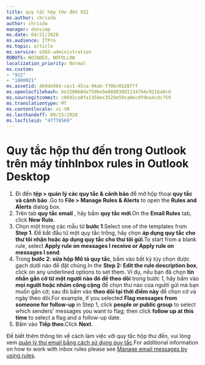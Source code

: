 ```yaml
---
title: quy tắc hộp thư đến 922
ms.author: chrisda
author: chrisda
manager: dansimp
ms.date: 04/21/2020
ms.audience: ITPro
ms.topic: article
ms.service: o365-administration
ROBOTS: NOINDEX, NOFOLLOW
localization_priority: Normal
ms.custom:
- "922"
- "1800021"
ms.assetid: 469de984-cec1-45ca-94ab-f70bc6b28fff
ms.openlocfilehash: be3200b8da759be9e688030d1134784c9216a0cd
ms.sourcegitcommit: c6692ce0fa1358ec3529e59ca0ecdfdea4cdc759
ms.translationtype: MT
ms.contentlocale: vi-VN
ms.lasthandoff: 09/15/2020
ms.locfileid: "47778569"
---
```

# <a name="inbox-rules-in-outlook-desktop"></a><span data-ttu-id="d4d57-102">Quy tắc hộp thư đến trong Outlook trên máy tính</span><span class="sxs-lookup"><span data-stu-id="d4d57-102">Inbox rules in Outlook Desktop</span></span>

1. <span data-ttu-id="d4d57-103">Đi đến **tệp > quản lý các quy tắc & cảnh báo** để mở hộp thoại **quy tắc và cảnh báo** .</span><span class="sxs-lookup"><span data-stu-id="d4d57-103">Go to **File > Manage Rules & Alerts** to open the **Rules and Alerts** dialog box.</span></span>
2. <span data-ttu-id="d4d57-104">Trên tab **quy tắc email** , hãy bấm **quy tắc mới**.</span><span class="sxs-lookup"><span data-stu-id="d4d57-104">On the **Email Rules** tab, click **New Rule**.</span></span>
3. <span data-ttu-id="d4d57-105">Chọn một trong các mẫu từ **bước 1**.</span><span class="sxs-lookup"><span data-stu-id="d4d57-105">Select one of the templates from **Step 1**.</span></span> <span data-ttu-id="d4d57-106">Để bắt đầu từ một quy tắc trống, hãy chọn **áp dụng quy tắc cho thư tôi nhận hoặc áp dụng quy tắc cho thư tôi gửi**.</span><span class="sxs-lookup"><span data-stu-id="d4d57-106">To start from a blank rule, select **Apply rule on messages I receive or Apply rule on messages I send**.</span></span>
4. <span data-ttu-id="d4d57-107">Trong **bước 2: sửa hộp Mô tả quy tắc**, bấm vào bất kỳ tùy chọn được gạch dưới nào để đặt chúng.</span><span class="sxs-lookup"><span data-stu-id="d4d57-107">In the **Step 2: Edit the rule description box**, click on any underlined options to set them.</span></span> <span data-ttu-id="d4d57-108">Ví dụ, nếu bạn đã chọn **tin nhắn gắn cờ từ một người nào đó để theo dõi** trong bước 1, hãy bấm vào **mọi người hoặc nhóm công cộng** để chọn thư nào của người gửi mà bạn muốn gắn cờ; sau đó bấm vào **theo dõi tại thời điểm này** để chọn cờ và ngày theo dõi.</span><span class="sxs-lookup"><span data-stu-id="d4d57-108">For example, if you selected **Flag messages from someone for follow-up** in Step 1, click **people or public group** to select which senders' messages you want to flag; then click **follow up at this time** to select a flag and a follow-up date.</span></span>
5. <span data-ttu-id="d4d57-109">Bấm vào **Tiếp theo**.</span><span class="sxs-lookup"><span data-stu-id="d4d57-109">Click **Next**.</span></span>

<span data-ttu-id="d4d57-110">Để biết thêm thông tin về cách làm việc với quy tắc hộp thư đến, vui lòng xem [quản lý thư email bằng cách sử dụng quy tắc](https://support.office.com/article/manage-email-messages-by-using-rules-c24f5dea-9465-4df4-ad17-a50704d66c59).</span><span class="sxs-lookup"><span data-stu-id="d4d57-110">For additional information on how to work with inbox rules please see [Manage email messages by using rules](https://support.office.com/article/manage-email-messages-by-using-rules-c24f5dea-9465-4df4-ad17-a50704d66c59).</span></span>
